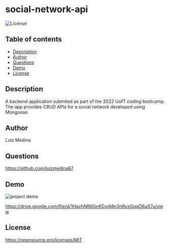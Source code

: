 # social-network-api
![License](https://img.shields.io/badge/License-MIT-blue.svg)

## Table of contents
* [Description](#description)
* [Author](#author)
* [Questions](#questions)
* [Demo](#demo)
* [License](#license)

## Description
A backend application submited as part of the 2022 UofT coding bootcamp. The app provides CRUD APIs for a social network developed using Mongoose.

## Author
Luiz Medina

## Questions
https://github.com/luizmedina87

## Demo
![project demo](https://github.com/luizmedina87/social-network-api/blob/main/assets/demo/demo.gif)

https://drive.google.com/file/d/1HavhNRIl0inKDxjA8n3nRvzGqqO6aX7u/view

## License
https://opensource.org/licenses/MIT
